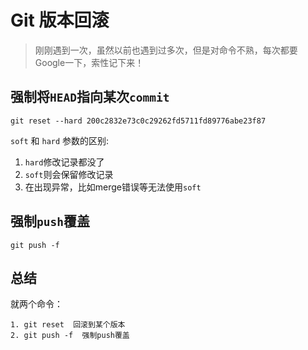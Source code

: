 # Git 版本回滚

> 刚刚遇到一次，虽然以前也遇到过多次，但是对命令不熟，每次都要Google一下，索性记下来！

## 强制将`HEAD`指向某次`commit`

```
git reset --hard 200c2832e73c0c29262fd5711fd89776abe23f87
```

`soft` 和 `hard` 参数的区别:
1. `hard`修改记录都没了
2. `soft`则会保留修改记录
3. 在出现异常，比如merge错误等无法使用`soft`

## 强制`push`覆盖

```
git push -f
```

## 总结

就两个命令：

```
1. git reset  回滚到某个版本
2. git push -f  强制push覆盖
```